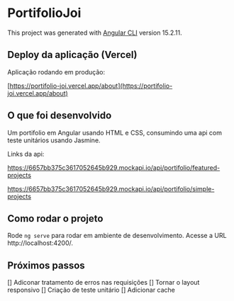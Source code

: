 # PortifolioJoi

This project was generated with [Angular CLI](https://github.com/angular/angular-cli) version 15.2.11.


## Deploy da aplicação (Vercel)

Aplicação rodando em produção:

[https://portifolio-joi.vercel.app/about](https://portifolio-joi.vercel.app/about)


## O que foi desenvolvido

Um portifolio em Angular usando HTML e CSS, consumindo uma api com teste unitários usando Jasmine.

Links da api:

https://6657bb375c3617052645b929.mockapi.io/api/portifolio/featured-projects

https://6657bb375c3617052645b929.mockapi.io/api/portifolio/simple-projects


## Como rodar o projeto

Rode `ng serve` para rodar em ambiente de desenvolvimento. Acesse a URL http://localhost:4200/.


## Próximos passos

[] Adiconar tratamento de erros nas requisições
[] Tornar o layout responsivo
[] Criação de teste unitário
[] Adicionar cache

